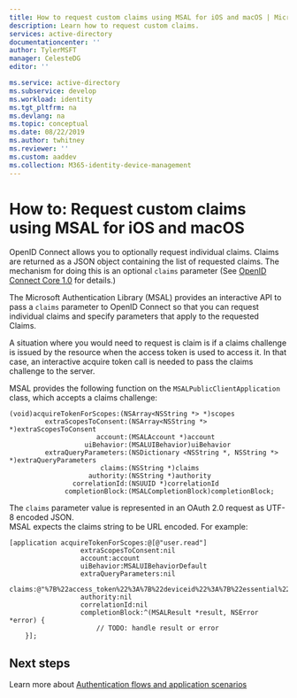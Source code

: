 ```yaml
---
title: How to request custom claims using MSAL for iOS and macOS | Microsoft identity platform
description: Learn how to request custom claims.
services: active-directory
documentationcenter: ''
author: TylerMSFT
manager: CelesteDG
editor: ''

ms.service: active-directory
ms.subservice: develop
ms.workload: identity
ms.tgt_pltfrm: na
ms.devlang: na
ms.topic: conceptual
ms.date: 08/22/2019
ms.author: twhitney
ms.reviewer: ''
ms.custom: aaddev
ms.collection: M365-identity-device-management
---
```


# How to: Request custom claims using MSAL for iOS and macOS

OpenID Connect allows you to optionally request individual claims. Claims are returned as a JSON object containing the list of requested claims. The mechanism for doing this is an optional `claims` parameter (See [OpenID Connect Core 1.0](https://openid.net/specs/openid-connect-core-1_0-final.html#ClaimsParameter) for details.)

The Microsoft Authentication Library (MSAL) provides an interactive API to pass a `claims` parameter to OpenID Connect so that you can request individual claims and specify parameters that apply to the requested Claims.

A situation where you would need to request is claim is if a claims challenge is issued by the resource when the access token is used to access it. In that case, an interactive acquire token call is needed to pass the claims challenge to the server.

MSAL provides the following function on the `MSALPublicClientApplication` class, which accepts a claims challenge:

```objc
(void)acquireTokenForScopes:(NSArray<NSString *> *)scopes
         extraScopesToConsent:(NSArray<NSString *> *)extraScopesToConsent
                      account:(MSALAccount *)account
                   uiBehavior:(MSALUIBehavior)uiBehavior
         extraQueryParameters:(NSDictionary <NSString *, NSString *> *)extraQueryParameters
                       claims:(NSString *)claims
                    authority:(NSString *)authority
                correlationId:(NSUUID *)correlationId
              completionBlock:(MSALCompletionBlock)completionBlock;
```

The `claims` parameter value is represented in an OAuth 2.0 request as UTF-8 encoded JSON.  
MSAL expects the claims string to be URL encoded.  For example:

```objc
[application acquireTokenForScopes:@[@"user.read"]
                  extraScopesToConsent:nil
                  account:account
                  uiBehavior:MSALUIBehaviorDefault
                  extraQueryParameters:nil
                  claims:@"%7B%22access_token%22%3A%7B%22deviceid%22%3A%7B%22essential%22%3Atrue%7D%7D%7D"
                  authority:nil
                  correlationId:nil
                  completionBlock:^(MSALResult *result, NSError *error) {
                      // TODO: handle result or error
    }];
```

## Next steps

Learn more about [Authentication flows and application scenarios](authentication-flows-app-scenarios.md)

